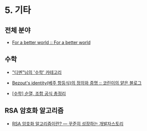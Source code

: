 # 5. 기타

## 전체 분야

- [For a better world :: For a better world](https://roytravel.tistory.com/)

## 수학

- ["디멘"님의 '수학' 카테고리](https://dimenchoi.tistory.com/category/%EC%88%98%ED%95%99)

- [Bezout's identity(베주 항등식)의 정의와 증명 :: 코린이의 얕은 블로그](https://sexycoder.tistory.com/96)

- [[수학] 순열, 조합 공식 총정리](https://coding-factory.tistory.com/606)

## RSA 암호화 알고리즘

- [RSA 암호화 알고리즘이란? — 꾸준히 성장하는 개발자스토리](https://ssdragon.tistory.com/87)
